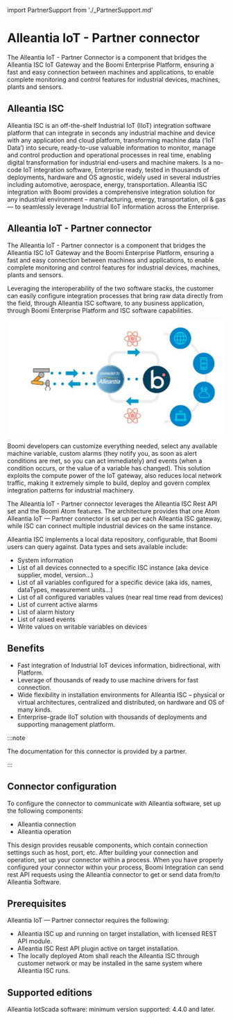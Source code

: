 import PartnerSupport from './_PartnerSupport.md'

# Alleantia IoT - Partner connector

<head>
  <meta name="guidename" content="Integration"/>
  <meta name="context" content="GUID-a4844537-9d9e-4263-9bfb-976fd8786575"/>
</head>

<PartnerSupport />

The Alleantia IoT - Partner Connector is a component that bridges the Alleantia ISC IoT Gateway and the Boomi Enterprise Platform, ensuring a fast and easy connection between machines and applications, to enable complete monitoring and control features for industrial devices, machines, plants and sensors.

## Alleantia ISC

Alleantia ISC is an off-the-shelf Industrial IoT (IIoT) integration software platform that can integrate in seconds any industrial machine and device with any application and cloud platform, transforming machine data (‘IoT Data’) into secure, ready-to-use valuable information to monitor, manage and control production and operational processes in real time, enabling digital transformation for industrial end-users and machine makers. Is a no-code IoT integration software, Enterprise ready, tested in thousands of deployments, hardware and OS agnostic, widely used in several industries including automotive, aerospace, energy, transportation. Alleantia ISC integration with Boomi provides a comprehensive integration solution for any industrial environment – manufacturing, energy, transportation, oil & gas — to seamlessly leverage Industrial IIoT information across the Enterprise.

## Alleantia IoT - Partner connector

The Alleantia IoT - Partner connector is a component that bridges the Alleantia ISC IoT Gateway and the Boomi Enterprise Platform, ensuring a fast and easy connection between machines and applications, to enable complete monitoring and control features for industrial devices, machines, plants and sensors.

Leveraging the interoperability of the two software stacks, the customer can easily configure integration processes that bring raw data directly from the field, through Alleantia ISC software, to any business application, through Boomi Enterprise Platform and ISC software capabilities.

![Alleantia ISC IoT Gateway and the Boomi Enterprise Platform](../Images/IoT_Image_5f61699f-644a-4977-8822-5a1b8d7a85a6.JPG)

Boomi developers can customize everything needed, select any available machine variable, custom alarms (they notify you, as soon as alert conditions are met, so you can act immediately) and events (when a condition occurs, or the value of a variable has changed). This solution exploits the compute power of the IoT gateway, also reduces local network traffic, making it extremely simple to build, deploy and govern complex integration patterns for industrial machinery.

The Alleantia IoT - Partner connector leverages the Alleantia ISC Rest API set and the Boomi Atom features. The architecture provides that one Atom Alleantia IoT — Partner connector is set up per each Alleantia ISC gateway, while ISC can connect multiple industrial devices on the same instance.

Alleantia ISC implements a local data repository, configurable, that Boomi users can query against. Data types and sets available include:

-   System information
-   List of all devices connected to a specific ISC instance \(aka device supplier, model, version…\)
-   List of all variables configured for a specific device \(aka ids, names, dataTypes, measurement units…\)
-   List of all configured variables values \(near real time read from devices\)
-   List of current active alarms
-   List of alarm history
-   List of raised events
-   Write values on writable variables on devices

## Benefits

-   Fast integration of Industrial IoT devices information, bidirectional, with Platform.
-   Leverage of thousands of ready to use machine drivers for fast connection.
-   Wide flexibility in installation environments for Alleantia ISC – physical or virtual architectures, centralized and distributed, on hardware and OS of many kinds.
-   Enterprise-grade IIoT solution with thousands of deployments and supporting management platform.


:::note

The documentation for this connector is provided by a partner.

:::

## Connector configuration

To configure the connector to communicate with Alleantia software, set up the following components:

-   Alleantia connection
-   Alleantia operation

This design provides reusable components, which contain connection settings such as host, port, etc. After building your connection and operation, set up your connector within a process. When you have properly configured your connector within your process, Boomi Integration can send rest API requests using the Alleantia connector to get or send data from/to Alleantia Software.

## Prerequisites

Alleantia IoT — Partner connector requires the following:

-   Alleantia ISC up and running on target installation, with licensed REST API module.
-   Alleantia ISC Rest API plugin active on target installation.
-   The locally deployed Atom shall reach the Alleantia ISC through customer network or may be installed in the same system where Alleantia ISC runs.

## Supported editions

Alleantia IotScada software: minimum version supported: 4.4.0 and later.
